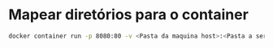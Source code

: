 # Mapear diretórios para o container

```bash
docker container run -p 8080:80 -v <Pasta da maquina host>:<Pasta a ser mapeada dentro do container> nginx
```
